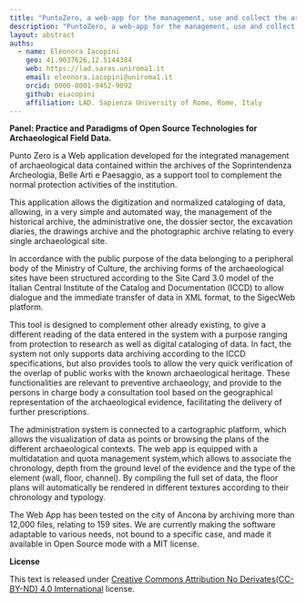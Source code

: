 ```yaml
---
title: "PuntoZero, a web-app for the management, use and collect the archaeological data inside the public archives. The case of Ancona"
description: "PuntoZero, a web-app for the management, use and collect the archaeological data inside the public archives. The case of Ancona"
layout: abstract
auths:
  - name: Eleonora Iacopini
    geo: 41.9037626,12.5144384
    web: https://lad.saras.uniroma1.it
    email: eleonora.iacopini@uniroma1.it
    orcid: 0000-0001-9452-9092
    github: eiacopini
    affiliation: LAD. Sapienza University of Rome, Rome, Italy
---
```



**Panel: Practice and Paradigms of Open Source Technologies for Archaeological Field Data.**

Punto Zero is a Web application developed for the integrated management of archaeological data contained within the archives of the Soprintendenza Archeologia, Belle Arti e Paesaggio, as a support tool to complement the normal protection activities of the institution.

This application allows the digitization and normalized cataloging of data, allowing, in a very simple and automated way, the management of the historical archive, the administrative one, the dossier sector, the excavation diaries, the drawings archive and the photographic archive relating to every single archaeological site.

In accordance with the public purpose of the data belonging to a peripheral body of the Ministry of Culture, the archiving forms of the archaeological sites have been structured according to the Site Card 3.0 model of the Italian Central Institute of the Catalog and Documentation (ICCD) to allow dialogue and the immediate transfer of data in XML format, to the SigecWeb platform.

This tool is designed to complement other already existing, to give a different reading of the data entered in the system  with a purpose ranging from protection to research as well as digital cataloging of data. In fact, the system not only supports data archiving according to the ICCD specifications, but also provides tools to allow the very quick verification of the overlap of public works with the known archaeological heritage. These functionalities are relevant to preventive archaeology, and provide to the persons in charge body a consultation tool based on the geographical representation of the archaeological
evidence, facilitating the delivery of further prescriptions.

The administration system is connected to a cartographic platform, which allows the visualization of data as points or browsing the plans of the different archaeological contexts. The web app is equipped with a multidatation and quota management system,which allows to associate the chronology, depth from the ground level of the evidence and the type of the element (wall, floor, channel). By compiling the full set of data, the floor plans will automatically be rendered in different textures according to their chronology and typology.

The Web App has been tested on the city of Ancona by archiving more than 12,000 files, relating to 159 sites. We are currently making the software adaptable to various needs, not bound to a specific case, and made it available in Open Source mode with a MIT license.

**License**

This text is released under [Creative Commons Attribution No Derivates(CC-BY-ND) 4.0 Imternational](https://creativecommons.org/licenses/by-nd/4.0/) license.

